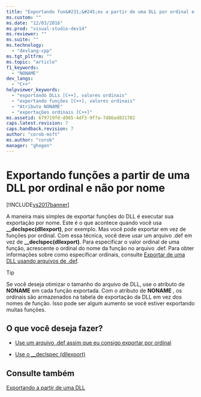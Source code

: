 ```yaml
---
title: "Exportando fun&#231;&#245;es a partir de uma DLL por ordinal e n&#227;o por nome | Microsoft Docs"
ms.custom: ""
ms.date: "12/03/2016"
ms.prod: "visual-studio-dev14"
ms.reviewer: ""
ms.suite: ""
ms.technology: 
  - "devlang-cpp"
ms.tgt_pltfrm: ""
ms.topic: "article"
f1_keywords: 
  - "NONAME"
dev_langs: 
  - "C++"
helpviewer_keywords: 
  - "exportando DLLs [C++], valores ordinais"
  - "exportando funções [C++], valores ordinais"
  - "Atributo NONAME"
  - "exportações ordinais [C++]"
ms.assetid: 679719fd-d965-4df3-9f7a-7d86ad831702
caps.latest.revision: 7
caps.handback.revision: 7
author: "corob-msft"
ms.author: "corob"
manager: "ghogen"
---
```

# Exportando fun&#231;&#245;es a partir de uma DLL por ordinal e n&#227;o por nome
[!INCLUDE[vs2017banner](../assembler/inline/includes/vs2017banner.md)]

A maneira mais simples de exportar funções do DLL é executar sua exportação por nome.  Este é o que acontece quando você usa **\_\_declspec\(dllexport\)**, por exemplo.  Mas você pode exportar em vez de funções por ordinal.  Com essa técnica, você deve usar um arquivo .def em vez de **\_\_declspec\(dllexport\)**.  Para especificar o valor ordinal de uma função, acrescente o ordinal do nome da função no arquivo .def.  Para obter informações sobre como especificar ordinais, consulte [Exportar de uma DLL usando arquivos de .def](../build/exporting-from-a-dll-using-def-files.md).  
  
> [!TIP]
>  Se você deseja otimizar o tamanho do arquivo de DLL, use o atributo de **NONAME** em cada função exportada.  Com o atributo de **NONAME** , os ordinais são armazenados na tabela de exportação da DLL em vez dos nomes de função.  Isso pode ser algum aumento se você estiver exportando muitas funções.  
  
## O que você deseja fazer?  
  
-   [Use um arquivo .def assim que eu consigo exportar por ordinal](../build/exporting-from-a-dll-using-def-files.md)  
  
-   [Use o \_\_declspec \(dllexport\)](../build/exporting-from-a-dll-using-declspec-dllexport.md)  
  
## Consulte também  
 [Exportando a partir de uma DLL](../build/exporting-from-a-dll.md)